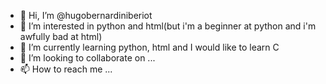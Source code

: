 - 👋 Hi, I’m @hugobernardiniberiot
- 👀 I’m interested in python and html(but i'm a beginner at python and i'm awfully bad at html)
- 🌱 I’m currently learning python, html and I would like to learn C
- 💞️ I’m looking to collaborate on ...
- 📫 How to reach me ...

<!---
hugobernardiniberiot/hugobernardiniberiot is a ✨ special ✨ repository because its `README.md` (this file) appears on your GitHub profile.
You can click the Preview link to take a look at your changes.
--->
